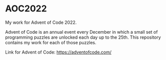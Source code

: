 # AOC2022
My work for Advent of Code 2022.

Advent of Code is an annual event every December in which a small set of programming puzzles are unlocked each day up to the 25th. This repository contains my work for each of those puzzles. 

Link for Advent of Code: https://adventofcode.com/
